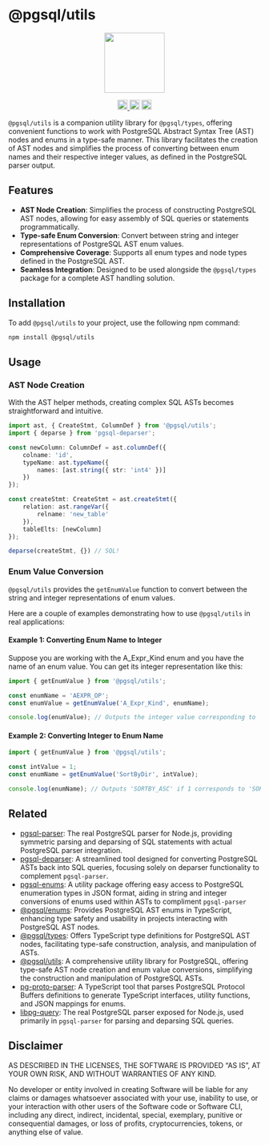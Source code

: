 # @pgsql/utils

<p align="center" width="100%">
  <img height="120" src="https://github.com/launchql/pgsql-parser/assets/545047/6440fa7d-918b-4a3b-8d1b-755d85de8bea" />
</p>

<p align="center" width="100%">
  <a href="https://github.com/launchql/pgsql-parser/actions/workflows/run-tests.yaml">
    <img height="20" src="https://github.com/launchql/pgsql-parser/actions/workflows/run-tests.yaml/badge.svg" />
  </a>
   <!-- <a href="https://www.npmjs.com/package/@pgsql/utils"><img height="20" src="https://img.shields.io/npm/dt/@pgsql/utils"></a> -->
   <!-- <a href="https://www.npmjs.com/package/@pgsql/utils"><img height="20" src="https://img.shields.io/npm/dw/@pgsql/utils"/></a> -->
   <a href="https://github.com/launchql/pgsql-parser/blob/main/LICENSE-MIT"><img height="20" src="https://img.shields.io/badge/license-MIT-blue.svg"/></a>
   <a href="https://www.npmjs.com/package/@pgsql/utils"><img height="20" src="https://img.shields.io/github/package-json/v/launchql/pgsql-parser?filename=packages%2Futils%2Fpackage.json"/></a>
</p>

`@pgsql/utils` is a companion utility library for `@pgsql/types`, offering convenient functions to work with PostgreSQL Abstract Syntax Tree (AST) nodes and enums in a type-safe manner. This library facilitates the creation of AST nodes and simplifies the process of converting between enum names and their respective integer values, as defined in the PostgreSQL parser output.

## Features

- **AST Node Creation**: Simplifies the process of constructing PostgreSQL AST nodes, allowing for easy assembly of SQL queries or statements programmatically.
- **Type-safe Enum Conversion**: Convert between string and integer representations of PostgreSQL AST enum values.
- **Comprehensive Coverage**: Supports all enum types and node types defined in the PostgreSQL AST.
- **Seamless Integration**: Designed to be used alongside the `@pgsql/types` package for a complete AST handling solution.


## Installation

To add `@pgsql/utils` to your project, use the following npm command:

```bash
npm install @pgsql/utils
```

## Usage

### AST Node Creation

With the AST helper methods, creating complex SQL ASTs becomes straightforward and intuitive.

```ts
import ast, { CreateStmt, ColumnDef } from '@pgsql/utils';
import { deparse } from 'pgsql-deparser';

const newColumn: ColumnDef = ast.columnDef({
    colname: 'id',
    typeName: ast.typeName({
        names: [ast.string({ str: 'int4' })]
    })
});

const createStmt: CreateStmt = ast.createStmt({
    relation: ast.rangeVar({
        relname: 'new_table'
    }),
    tableElts: [newColumn]
});

deparse(createStmt, {}) // SQL!
```

### Enum Value Conversion

`@pgsql/utils` provides the `getEnumValue` function to convert between the string and integer representations of enum values.

Here are a couple of examples demonstrating how to use `@pgsql/utils` in real applications:

#### Example 1: Converting Enum Name to Integer

Suppose you are working with the A_Expr_Kind enum and you have the name of an enum value. You can get its integer representation like this:

```ts
import { getEnumValue } from '@pgsql/utils';

const enumName = 'AEXPR_OP';
const enumValue = getEnumValue('A_Expr_Kind', enumName);

console.log(enumValue); // Outputs the integer value corresponding to 'AEXPR_OP'
```

#### Example 2: Converting Integer to Enum Name

```ts
import { getEnumValue } from '@pgsql/utils';

const intValue = 1;
const enumName = getEnumValue('SortByDir', intValue);

console.log(enumName); // Outputs 'SORTBY_ASC' if 1 corresponds to 'SORTBY_ASC'
```

## Related

* [pgsql-parser](https://github.com/launchql/pgsql-parser): The real PostgreSQL parser for Node.js, providing symmetric parsing and deparsing of SQL statements with actual PostgreSQL parser integration.
* [pgsql-deparser](https://github.com/launchql/pgsql-parser/tree/main/packages/deparser): A streamlined tool designed for converting PostgreSQL ASTs back into SQL queries, focusing solely on deparser functionality to complement `pgsql-parser`.
* [pgsql-enums](https://github.com/launchql/pgsql-parser/tree/main/packages/enums-json): A utility package offering easy access to PostgreSQL enumeration types in JSON format, aiding in string and integer conversions of enums used within ASTs to compliment `pgsql-parser`
* [@pgsql/enums](https://github.com/launchql/pgsql-parser/tree/main/packages/enums): Provides PostgreSQL AST enums in TypeScript, enhancing type safety and usability in projects interacting with PostgreSQL AST nodes.
* [@pgsql/types](https://github.com/launchql/pgsql-parser/tree/main/packages/types): Offers TypeScript type definitions for PostgreSQL AST nodes, facilitating type-safe construction, analysis, and manipulation of ASTs.
* [@pgsql/utils](https://github.com/launchql/pgsql-parser/tree/main/packages/utils): A comprehensive utility library for PostgreSQL, offering type-safe AST node creation and enum value conversions, simplifying the construction and manipulation of PostgreSQL ASTs.
* [pg-proto-parser](https://github.com/launchql/pg-proto-parser): A TypeScript tool that parses PostgreSQL Protocol Buffers definitions to generate TypeScript interfaces, utility functions, and JSON mappings for enums.
* [libpg-query](https://github.com/launchql/libpg-query-node): The real PostgreSQL parser exposed for Node.js, used primarily in `pgsql-parser` for parsing and deparsing SQL queries.

## Disclaimer

AS DESCRIBED IN THE LICENSES, THE SOFTWARE IS PROVIDED “AS IS”, AT YOUR OWN RISK, AND WITHOUT WARRANTIES OF ANY KIND.

No developer or entity involved in creating Software will be liable for any claims or damages whatsoever associated with your use, inability to use, or your interaction with other users of the Software code or Software CLI, including any direct, indirect, incidental, special, exemplary, punitive or consequential damages, or loss of profits, cryptocurrencies, tokens, or anything else of value.